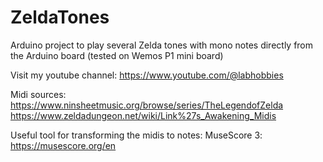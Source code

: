 # ZeldaTones
Arduino project to play several Zelda tones with mono notes directly from the Arduino board (tested on Wemos P1 mini board)

Visit my youtube channel: https://www.youtube.com/@labhobbies

Midi sources:
https://www.ninsheetmusic.org/browse/series/TheLegendofZelda
https://www.zeldadungeon.net/wiki/Link%27s_Awakening_Midis

Useful tool for transforming the midis to notes:
MuseScore 3: https://musescore.org/en
